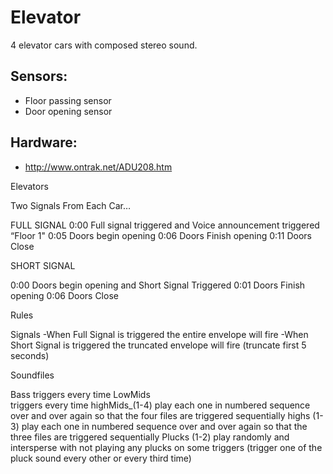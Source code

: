 
# Elevator

4 elevator cars with composed stereo sound.

## Sensors:

* Floor passing sensor
* Door opening sensor

## Hardware:

* http://www.ontrak.net/ADU208.htm

Elevators

Two Signals From Each Car…

FULL SIGNAL
0:00 Full signal triggered and Voice announcement triggered “Floor 1"
0:05 Doors begin opening
0:06 Doors Finish opening
0:11 Doors Close 

SHORT SIGNAL

0:00 Doors begin opening and Short Signal Triggered
0:01 Doors Finish opening
0:06 Doors Close 

Rules

Signals
-When Full Signal is triggered the entire envelope will fire
-When Short Signal is triggered the truncated envelope will fire (truncate first 5 seconds)

Soundfiles

Bass 
triggers every time
LowMids  
triggers every time
highMids_(1-4) 
play each one in numbered sequence over and over again so that the four files are triggered sequentially
highs (1-3) 
play each one in numbered sequence over and over again so that the three files are triggered sequentially
Plucks (1-2)
 play randomly and intersperse with not playing any plucks on some triggers (trigger one of the pluck sound every other or every third time)

